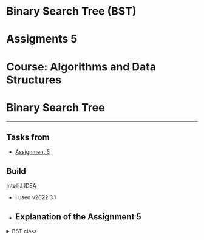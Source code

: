 # Binary Search Tree (BST)
# Assigments 5
# Course: Algorithms and Data Structures
# Binary Search Tree
---

## Tasks from
- [Assignment 5](https://moodle.astanait.edu.kz/mod/assign/view.php?id=82642)

## Build
IntelliJ IDEA
- I used v2022.3.1
- ## Explanation of the Assignment 5
<details>
<summary>BST class</summary>
This is a Java implementation of a Binary Search Tree (BST) data structure. A BST is a tree-based data structure in which each node has a key and an associated value. The keys in a BST are stored in a particular order that allows for efficient searching, insertion, and deletion operations.
---
Class: BST<K extends Comparable<K>, V>
This class represents the Binary Search Tree.

Constructors
BST(): Constructs an empty Binary Search Tree.
Fields
private Node root: The root node of the binary search tree.
private int size: The number of nodes in the binary search tree.
Methods
public void put(K key, V val): Inserts a key-value pair into the binary search tree.
private Node put(Node current, K key, V val): Recursive method to insert a key-value pair into the binary search tree.
public V get(K key): Retrieves the value associated with a given key from the binary search tree.
private Node get(Node current, K key): Recursive method to search for a key in the binary search tree.
public void delete(K key): Deletes a key and its associated value from the binary search tree.
private Node delete(Node current, K key): Recursive method to delete a key from the binary search tree.
private Node findMinNode(Node node): Finds the node with the minimum key in the given subtree.
public int size(): Returns the number of nodes in the binary search tree.
public Iterable<KeyValue<K, V>> iterator(): Returns an iterable collection of key-value pairs in the binary search tree.
private void inorderTraversal(Node node, List<KeyValue<K, V>> keyValues): Performs an inorder traversal of the binary search tree and collects key-value pairs.
Inner Class: Node
This class represents a node in the Binary Search Tree.

Fields
private K key: The key of the node.
private V val: The value associated with the key.
private Node left: The left child node.
private Node right: The right child node.
Constructors
public Node(K key, V val): Constructs a node with the given key and value.
Inner Class: KeyValue<K, V>
This class represents a key-value pair in the Binary Search Tree.

Fields
private K key: The key of the key-value pair.
private V value: The value associated with the key.
Constructors
public KeyValue(K key, V value): Constructs a key-value pair with the given key and value.
Methods
public K getKey(): Returns the key of the key-value pair.
public V getValue(): Returns the value associated with the key-value pair.
This code provides a basic implementation of a Binary Search Tree with key-value pair functionality. It allows for efficient insertion, deletion, and searching operations. The implementation also provides an iterator to iterate over the key-value pairs in the tree.
